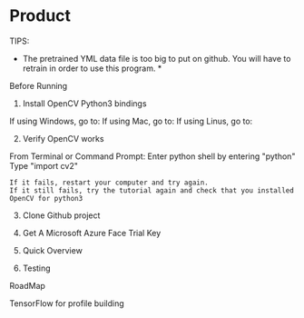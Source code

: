 # Product

TIPS:

* The pretrained YML data file is too big to put on github. You will have to retrain in order to use this program. *


Before Running

1. Install OpenCV Python3 bindings

  If using Windows, go to:
  If using Mac, go to:
  If using Linus, go to:

2. Verify OpenCV works

  From Terminal or Command Prompt:
    Enter python shell by entering "python"
    Type "import cv2"

    If it fails, restart your computer and try again.
    If it still fails, try the tutorial again and check that you installed OpenCV for python3

3. Clone Github project

4. Get A Microsoft Azure Face Trial Key

6. Quick Overview

5. Testing



RoadMap

TensorFlow for profile building
